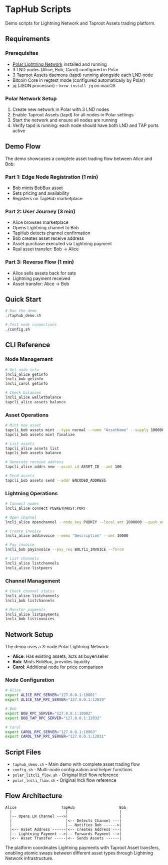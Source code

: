 # TapHub Scripts

Demo scripts for Lightning Network and Taproot Assets trading platform.

## Requirements

### Prerequisites
- [Polar Lightning Network](https://lightningpolar.com/) installed and running
- 3 LND nodes (Alice, Bob, Carol) configured in Polar
- 3 Taproot Assets daemons (tapd) running alongside each LND node
- Bitcoin Core in regtest mode (configured automatically by Polar)
- jq (JSON processor) - `brew install jq` on macOS

### Polar Network Setup
1. Create new network in Polar with 3 LND nodes
2. Enable Taproot Assets (tapd) for all nodes in Polar settings
3. Start the network and ensure all nodes are running
4. Verify tapd is running: each node should have both LND and TAP ports active

## Demo Flow

The demo showcases a complete asset trading flow between Alice and Bob:

### Part 1: Edge Node Registration (1 min)
- Bob mints BobBux asset
- Sets pricing and availability
- Registers on TapHub marketplace

### Part 2: User Journey (3 min)  
- Alice browses marketplace
- Opens Lightning channel to Bob
- TapHub detects channel confirmation
- Bob creates asset receive address
- Asset purchase executed via Lightning payment
- Real asset transfer: Bob → Alice

### Part 3: Reverse Flow (1 min)
- Alice sells assets back for sats
- Lightning payment received
- Asset transfer: Alice → Bob

## Quick Start

```bash
# Run the demo
./taphub_demo.sh

# Test node connections
./config.sh
```

## CLI Reference

### Node Management
```bash
# Get node info
lncli_alice getinfo
lncli_bob getinfo
lncli_carol getinfo

# Check balances
lncli_alice walletbalance
tapcli_alice assets balance
```

### Asset Operations
```bash
# Mint new asset
tapcli_bob assets mint --type normal --name "AssetName" --supply 1000000 --meta_bytes "Description"
tapcli_bob assets mint finalize

# List assets
tapcli_alice assets list
tapcli_bob assets balance

# Generate receive address
tapcli_alice addrs new --asset_id ASSET_ID --amt 100

# Send assets
tapcli_bob assets send --addr ENCODED_ADDRESS
```

### Lightning Operations
```bash
# Connect nodes
lncli_alice connect PUBKEY@HOST:PORT

# Open channel
lncli_alice openchannel --node_key PUBKEY --local_amt 1000000 --push_amt 200000

# Create invoice
lncli_alice addinvoice --memo "Description" --amt 10000

# Pay invoice
lncli_bob payinvoice --pay_req BOLT11_INVOICE --force

# List channels
lncli_alice listchannels
lncli_alice listpeers
```

### Channel Management
```bash
# Check channel status
lncli_alice listchannels
lncli_bob listchannels

# Monitor payments
lncli_alice listpayments
lncli_bob listinvoices
```

## Network Setup

The demo uses a 3-node Polar Lightning Network:

- **Alice**: Has existing assets, acts as buyer/seller
- **Bob**: Mints BobBux, provides liquidity  
- **Carol**: Additional node for price comparison

### Node Configuration
```bash
# Alice
export ALICE_RPC_SERVER="127.0.0.1:10001"
export ALICE_TAP_RPC_SERVER="127.0.0.1:12029"

# Bob  
export BOB_RPC_SERVER="127.0.0.1:10002"
export BOB_TAP_RPC_SERVER="127.0.0.1:12032"

# Carol
export CAROL_RPC_SERVER="127.0.0.1:10003"  
export CAROL_TAP_RPC_SERVER="127.0.0.1:12031"
```

## Script Files

- `taphub_demo.sh` - Main demo with complete asset trading flow
- `config.sh` - Multi-node configuration and helper functions
- `polar_litcli_flow.sh` - Original litcli flow reference
- `polar_lncli_flow.sh` - Original lncli flow reference

## Flow Architecture

```
Alice                    TapHub                    Bob
  |                        |                       |
  |-- Opens LN Channel --->|                       |
  |                        |<-- Detects Channel ---|
  |                        |-- Notifies Bob ------>|
  |<-- Asset Address ------|<-- Creates Address ---|
  |-- Lightning Payment -->|-- Forwards Payment -->|
  |<-- Asset Transfer -----|<-- Sends Assets ------|
```

The platform coordinates Lightning payments with Taproot Asset transfers, enabling atomic swaps between different asset types through Lightning Network infrastructure.